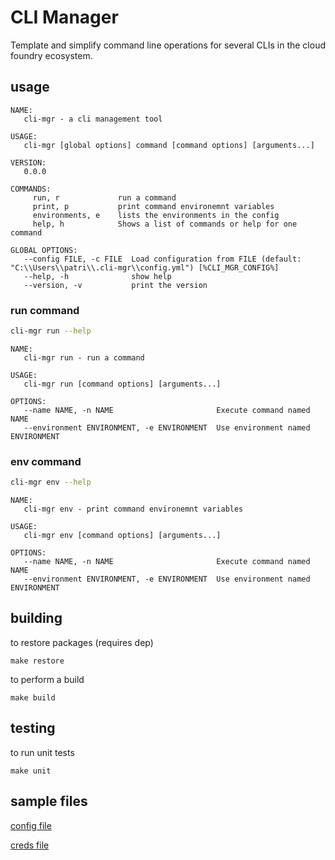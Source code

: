 # CLI Manager

Template and simplify command line operations for several CLIs in the cloud foundry ecosystem.

## usage

```
NAME:
   cli-mgr - a cli management tool

USAGE:
   cli-mgr [global options] command [command options] [arguments...]

VERSION:
   0.0.0

COMMANDS:
     run, r             run a command
     print, p           print command environemnt variables
     environments, e    lists the environments in the config
     help, h            Shows a list of commands or help for one command

GLOBAL OPTIONS:
   --config FILE, -c FILE  Load configuration from FILE (default: "C:\\Users\\patri\\.cli-mgr\\config.yml") [%CLI_MGR_CONFIG%]
   --help, -h              show help
   --version, -v           print the version
```

### run command

```bash
cli-mgr run --help
```

```
NAME:
   cli-mgr run - run a command

USAGE:
   cli-mgr run [command options] [arguments...]

OPTIONS:
   --name NAME, -n NAME                       Execute command named NAME
   --environment ENVIRONMENT, -e ENVIRONMENT  Use environment named ENVIRONMENT
```

### env command

```bash
cli-mgr env --help
```

```
NAME:
   cli-mgr env - print command environemnt variables

USAGE:
   cli-mgr env [command options] [arguments...]

OPTIONS:
   --name NAME, -n NAME                       Execute command named NAME
   --environment ENVIRONMENT, -e ENVIRONMENT  Use environment named ENVIRONMENT
```

## building

to restore packages (requires dep)

```
make restore
```

to perform a build

```
make build
```

## testing

to run unit tests

```
make unit
```

## sample files

[config file](doc/example-config.yml)

[creds file](doc/example-creds.yml)